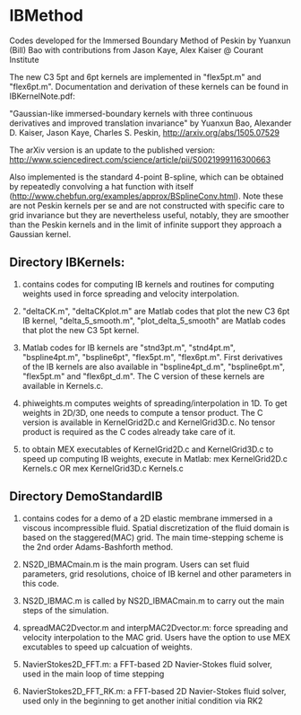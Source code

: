 # IBMethod
Codes developed for the Immersed Boundary Method of Peskin
by Yuanxun (Bill) Bao with contributions from Jason Kaye, Alex Kaiser @ Courant Institute

The new C3 5pt and 6pt kernels are implemented in "flex5pt.m" and "flex6pt.m". Documentation and derivation of these kernels can be found in IBKernelNote.pdf:
  
"Gaussian-like immersed-boundary kernels with three continuous derivatives and improved translation invariance"
 by Yuanxun Bao, Alexander D. Kaiser, Jason Kaye, Charles S. Peskin, http://arxiv.org/abs/1505.07529

The arXiv version is an update to the published version: http://www.sciencedirect.com/science/article/pii/S0021999116300663

Also implemented is the standard 4-point B-spline, which can be obtained by repeatedly convolving a hat function with itself (http://www.chebfun.org/examples/approx/BSplineConv.html). Note these are not Peskin kernels per se and are not constructed with specific care to grid invariance but they are nevertheless useful, notably, they are smoother than the Peskin kernels and in the limit of infinite support they approach a Gaussian kernel.

Directory IBKernels:
------------------------------------

1. contains codes for computing IB kernels and routines for computing weights used in force spreading and velocity interpolation.

2. "deltaCK.m", "deltaCKplot.m" are Matlab codes that plot the new C3 6pt IB kernel, "delta_5_smooth.m", "plot_delta_5_smooth" are Matlab codes that plot the new C3 5pt kernel.  

3. Matlab codes for IB kernels are "stnd3pt.m", "stnd4pt.m", "bspline4pt.m", "bspline6pt", "flex5pt.m", "flex6pt.m". First derivatives of the IB kernels  are also available in "bspline4pt_d.m", "bspline6pt.m", "flex5pt.m" and "flex6pt_d.m". The C version of these kernels are available in Kernels.c.

4. phiweights.m computes weights of spreading/interpolation in 1D. To get weights in 2D/3D, one needs to compute a tensor product. The C version is available in KernelGrid2D.c and KernelGrid3D.c. No tensor product is required as the C codes already take care of it. 

5. to obtain MEX executables of KernelGrid2D.c and KernelGrid3D.c to speed up computing IB weights, execute in Matlab:
mex KernelGrid2D.c Kernels.c OR mex KernelGrid3D.c Kernels.c

Directory DemoStandardIB
------------------------------------

1. contains codes for a demo of a 2D elastic membrane immersed in a viscous incompressible fluid. Spatial discretization of the fluid domain is based on the staggered(MAC) grid. The main time-stepping scheme is the 2nd order Adams-Bashforth method.

3. NS2D_IBMACmain.m is the main program. Users can set fluid parameters, grid resolutions, choice of IB kernel and other parameters in this code. 

3. NS2D_IBMAC.m is called by NS2D_IBMACmain.m to carry out the main steps of the simulation.

4. spreadMAC2Dvector.m and interpMAC2Dvector.m: force spreading and velocity interpolation to the MAC grid. Users have the option to use MEX excutables to speed up calcuation of weights. 

5. NavierStokes2D_FFT.m: a FFT-based 2D Navier-Stokes fluid solver, used in the main loop of time stepping

6. NavierStokes2D_FFT_RK.m: a FFT-based 2D Navier-Stokes fluid solver, used only in the beginning to get another initial condition via RK2
